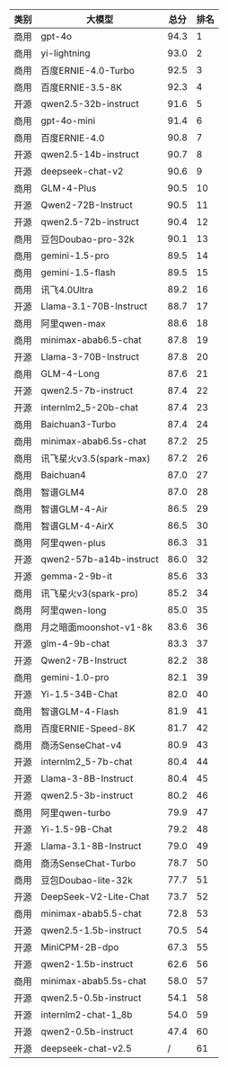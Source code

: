 
| 类别 | 大模型                         | 总分  | 排名 |
|-----|------------------------------|------|----|
|商用|gpt-4o|94.3|1|
|商用|yi-lightning|93.0|2|
|商用|百度ERNIE-4.0-Turbo|92.5|3|
|商用|百度ERNIE-3.5-8K|92.3|4|
|开源|qwen2.5-32b-instruct|91.6|5|
|商用|gpt-4o-mini|91.4|6|
|商用|百度ERNIE-4.0|90.8|7|
|开源|qwen2.5-14b-instruct|90.7|8|
|开源|deepseek-chat-v2|90.6|9|
|商用|GLM-4-Plus|90.5|10|
|开源|Qwen2-72B-Instruct|90.5|11|
|开源|qwen2.5-72b-instruct|90.4|12|
|商用|豆包Doubao-pro-32k|90.1|13|
|商用|gemini-1.5-pro|89.5|14|
|商用|gemini-1.5-flash|89.5|15|
|商用|讯飞4.0Ultra|89.2|16|
|开源|Llama-3.1-70B-Instruct|88.7|17|
|商用|阿里qwen-max|88.6|18|
|商用|minimax-abab6.5-chat|87.8|19|
|开源|Llama-3-70B-Instruct|87.8|20|
|商用|GLM-4-Long|87.6|21|
|开源|qwen2.5-7b-instruct|87.4|22|
|开源|internlm2_5-20b-chat|87.4|23|
|商用|Baichuan3-Turbo|87.4|24|
|商用|minimax-abab6.5s-chat|87.2|25|
|商用|讯飞星火v3.5(spark-max)|87.2|26|
|商用|Baichuan4|87.0|27|
|商用|智谱GLM4|87.0|28|
|商用|智谱GLM-4-Air|86.5|29|
|商用|智谱GLM-4-AirX|86.5|30|
|商用|阿里qwen-plus|86.3|31|
|开源|qwen2-57b-a14b-instruct|86.0|32|
|开源|gemma-2-9b-it|85.6|33|
|商用|讯飞星火v3(spark-pro)|85.2|34|
|商用|阿里qwen-long|85.0|35|
|商用|月之暗面moonshot-v1-8k|83.6|36|
|开源|glm-4-9b-chat|83.3|37|
|开源|Qwen2-7B-Instruct|82.2|38|
|商用|gemini-1.0-pro|82.1|39|
|开源|Yi-1.5-34B-Chat|82.0|40|
|商用|智谱GLM-4-Flash|81.9|41|
|商用|百度ERNIE-Speed-8K|81.7|42|
|商用|商汤SenseChat-v4|80.9|43|
|开源|internlm2_5-7b-chat|80.4|44|
|开源|Llama-3-8B-Instruct|80.4|45|
|开源|qwen2.5-3b-instruct|80.2|46|
|商用|阿里qwen-turbo|79.9|47|
|开源|Yi-1.5-9B-Chat|79.2|48|
|开源|Llama-3.1-8B-Instruct|79.0|49|
|商用|商汤SenseChat-Turbo|78.7|50|
|商用|豆包Doubao-lite-32k|77.7|51|
|开源|DeepSeek-V2-Lite-Chat|73.7|52|
|商用|minimax-abab5.5-chat|72.8|53|
|开源|qwen2.5-1.5b-instruct|70.5|54|
|开源|MiniCPM-2B-dpo|67.3|55|
|开源|qwen2-1.5b-instruct|62.6|56|
|商用|minimax-abab5.5s-chat|58.0|57|
|开源|qwen2.5-0.5b-instruct|54.1|58|
|开源|internlm2-chat-1_8b|54.0|59|
|开源|qwen2-0.5b-instruct|47.4|60|
|开源|deepseek-chat-v2.5|/|61|

